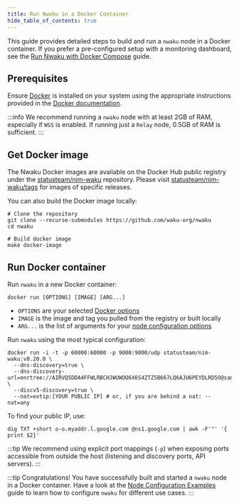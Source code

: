 ```yaml
---
title: Run Nwaku in a Docker Container
hide_table_of_contents: true
---
```


This guide provides detailed steps to build and run a `nwaku` node in a Docker container. If you prefer a pre-configured setup with a monitoring dashboard, see the [Run Nwaku with Docker Compose](/guides/nwaku/run-docker-compose) guide.

## Prerequisites

Ensure [Docker](https://www.docker.com/) is installed on your system using the appropriate instructions provided in the [Docker documentation](https://docs.docker.com/engine/install/).

:::info
We recommend running a `nwaku` node with at least 2GB of RAM, especially if `WSS` is enabled. If running just a `Relay` node, 0.5GB of RAM is sufficient.
:::

## Get Docker image

The Nwaku Docker images are available on the Docker Hub public registry under the [statusteam/nim-waku](https://hub.docker.com/r/statusteam/nim-waku) repository. Please visit [statusteam/nim-waku/tags](https://hub.docker.com/r/statusteam/nim-waku/tags) for images of specific releases.

You can also build the Docker image locally:

```shell
# Clone the repository
git clone --recurse-submodules https://github.com/waku-org/nwaku
cd nwaku

# Build docker image
make docker-image
```

## Run Docker container

Run `nwaku` in a new Docker container:

```shell
docker run [OPTIONS] [IMAGE] [ARG...]
```

- `OPTIONS` are your selected [Docker options](https://docs.docker.com/engine/reference/commandline/run/#options)
- `IMAGE` is the image and tag you pulled from the registry or built locally
- `ARG...` is the list of arguments for your [node configuration options](/guides/nwaku/config-options)

Run `nwaku` using the most typical configuration:

```shell
docker run -i -t -p 60000:60000 -p 9000:9000/udp statusteam/nim-waku:v0.20.0 \
  --dns-discovery=true \
  --dns-discovery-url=enrtree://AIRVQ5DDA4FFWLRBCHJWUWOO6X6S4ZTZ5B667LQ6AJU6PEYDLRD5O@sandbox.waku.nodes.status.im \
  --discv5-discovery=true \
  --nat=extip:[YOUR PUBLIC IP] # or, if you are behind a nat: --nat=any
```

To find your public IP, use:

```shell
dig TXT +short o-o.myaddr.l.google.com @ns1.google.com | awk -F'"' '{ print $2}'
```

:::tip
We recommend using explicit port mappings (`-p`) when exposing ports accessible from outside the host (listening and discovery ports, API servers).
:::

:::tip Congratulations!
You have successfully built and started a `nwaku` node in a Docker container. Have a look at the [Node Configuration Examples](/guides/nwaku/configure-nwaku) guide to learn how to configure `nwaku` for different use cases.
:::
